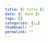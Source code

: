 ```yaml
---
title: {{ title }}
date: {{ date }}
tags: []
categories: [☁️☁️]
thumbnail: ""
permalink: ""
---
```


<!-- excerpt -->
<!-- toc -->